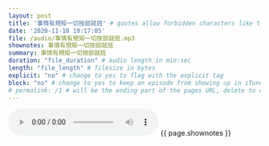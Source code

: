 ```yaml
---
layout: post
title: '事情有規矩一切按部就班' # quotes allow forbidden characters like the colon
date: '2020-11-18 19:17:05'
file: /audio/事情有規矩一切按部就班.mp3
shownotes: 事情有規矩一切按部就班
summary: 事情有規矩一切按部就班
duration: "file_duration" # audio length in min:sec
length: "file_length" # filesize in bytes
explicit: "no" # change to yes to flag with the explicit tag
block: "no" # change to yes to keep an episode from showing up in iTunes
# permalink: /1 # will be the ending part of the pages URL, delete to default to the title
---
```


<audio controls>
<source src="{{site.url}}{{site.baseurl}}{{ page.file }}" type="audio/x-mp3">
Your browser does not support the audio element.
</audio>
{{ page.shownotes }}
